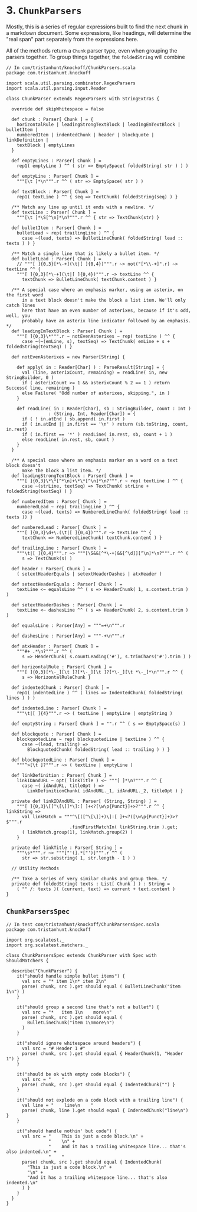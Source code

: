 # 3. `ChunkParsers` #

Mostly, this is a series of regular expressions built to find the next chunk in a
markdown document. Some expressions, like headings, will determine the "real span"
part separately from the expressions here.

All of the methods return a `Chunk` parser type, even when grouping the parsers
together. To group things together, the `foldedString` will combine

    // In com/tristanhunt/knockoff/ChunkParsers.scala
    package com.tristanhunt.knockoff
    
    import scala.util.parsing.combinator.RegexParsers
    import scala.util.parsing.input.Reader

    class ChunkParser extends RegexParsers with StringExtras {
        
      override def skipWhitespace = false
      
      def chunk : Parser[ Chunk ] = {
        horizontalRule | leadingStrongTextBlock | leadingEmTextBlock | bulletItem |
        numberedItem | indentedChunk | header | blockquote | linkDefinition |
        textBlock | emptyLines
      }
      
      def emptyLines : Parser[ Chunk ] =
        rep1( emptyLine ) ^^ ( str => EmptySpace( foldedString( str ) ) )
      
      def emptyLine : Parser[ Chunk ] =
        """[\t ]*\n""".r ^^ ( str => EmptySpace( str ) )

      def textBlock : Parser[ Chunk ] =
        rep1( textLine ) ^^ { seq => TextChunk( foldedString(seq) ) }
      
      /** Match any line up until it ends with a newline. */
      def textLine : Parser[ Chunk ] =
        """[\t ]*\S[^\n]*\n?""".r ^^ { str => TextChunk(str) }
      
      def bulletItem : Parser[ Chunk ] =
        bulletLead ~ rep( trailingLine ) ^^ {
          case ~(lead, texts) => BulletLineChunk( foldedString( lead :: texts ) ) }
      
      /** Match a single line that is likely a bullet item. */
      def bulletLead : Parser[ Chunk ] =
        // """[ ]{0,3}[*\-+](\t|[ ]{0,4})""".r ~> not("[*\\-+]".r) ~> textLine ^^ {
        """[ ]{0,3}[*\-+](\t|[ ]{0,4})""".r ~> textLine ^^ {
          textChunk => BulletLineChunk( textChunk.content ) }
      
      /** A special case where an emphasis marker, using an asterix, on the first word
          in a text block doesn't make the block a list item. We'll only catch lines
          here that have an even number of asterixes, because if it's odd, well, you
          probably have an asterix line indicator followed by an emphasis. */
      def leadingEmTextBlock : Parser[ Chunk ] =
        """[ ]{0,3}\*""".r ~ notEvenAsterixes ~ rep( textLine ) ^^ {
          case ~(~(emLine, s), textSeq) => TextChunk( emLine + s + foldedString(textSeq) ) }
      
      def notEvenAsterixes = new Parser[String] {
    
        def apply( in : Reader[Char] ) : ParseResult[String] = {
          val (line, asterixCount, remaining) = readLine( in, new StringBuilder, 0 )
          if ( asterixCount >= 1 && asterixCount % 2 == 1 ) return Success( line, remaining )
          else Failure( "Odd number of asterixes, skipping.", in )
        }
        
        def readLine( in : Reader[Char], sb : StringBuilder, count : Int )
                    : (String, Int, Reader[Char]) = {
          if ( ! in.atEnd ) sb.append( in.first )
          if ( in.atEnd || in.first == '\n' ) return (sb.toString, count, in.rest)
          if ( in.first == '*' ) readLine( in.rest, sb, count + 1 )
          else readLine( in.rest, sb, count )
        }
      }
          
      /** A special case where an emphasis marker on a word on a text block doesn't
          make the block a list item. */
      def leadingStrongTextBlock : Parser[ Chunk ] =
        """[ ]{0,3}\*\*[^*\n]+\*\*[^\n]*\n?""".r ~ rep( textLine ) ^^ {
          case ~(strLine, textSeq) => TextChunk( strLine + foldedString(textSeq) ) }
      
      def numberedItem : Parser[ Chunk ] =
        numberedLead ~ rep( trailingLine ) ^^ {
          case ~(lead, texts) => NumberedLineChunk( foldedString( lead :: texts )) }
      
      def numberedLead : Parser[ Chunk ] =
        """[ ]{0,3}\d+\.(\t|[ ]{0,4})""".r ~> textLine ^^ {
          textChunk => NumberedLineChunk( textChunk.content ) }
      
      def trailingLine : Parser[ Chunk ] =
        """\t|[ ]{0,4}""".r ~> """[\S&&[^*\-+]&&[^\d]][^\n]*\n?""".r ^^ (
          s => TextChunk(s) )
      
      def header : Parser[ Chunk ] =
        ( setextHeaderEquals | setextHeaderDashes | atxHeader )

      def setextHeaderEquals : Parser[ Chunk ] =
        textLine <~ equalsLine ^^ ( s => HeaderChunk( 1, s.content.trim ) )

      def setextHeaderDashes : Parser[ Chunk ] =
        textLine <~ dashesLine ^^ ( s => HeaderChunk( 2, s.content.trim ) )

      def equalsLine : Parser[Any] = """=+\n""".r

      def dashesLine : Parser[Any] = """-+\n""".r

      def atxHeader : Parser[ Chunk ] =
        """#+ .*\n?""".r ^^ (
          s => HeaderChunk( s.countLeading('#'), s.trimChars('#').trim ) )
      
      def horizontalRule : Parser[ Chunk ] =
        """[ ]{0,3}[*\-_][\t ]?[*\-_][\t ]?[*\-_][\t *\-_]*\n""".r ^^ {
          s => HorizontalRuleChunk }
      
      def indentedChunk : Parser[ Chunk ] =
        rep1( indentedLine ) ^^ ( lines => IndentedChunk( foldedString( lines ) ) )
      
      def indentedLine : Parser[ Chunk ] =
        """\t|[ ]{4}""".r ~> ( textLine | emptyLine | emptyString )

      def emptyString : Parser[ Chunk ] = "".r ^^ ( s => EmptySpace(s) )
      
      def blockquote : Parser[ Chunk ] =
        blockquotedLine ~ rep( blockquotedLine | textLine ) ^^ {
          case ~(lead, trailing) =>
            BlockquotedChunk( foldedString( lead :: trailing ) ) }
      
      def blockquotedLine : Parser[ Chunk ] =
        """^>[\t ]?""".r ~> ( textLine | emptyLine )
    
      def linkDefinition : Parser[ Chunk ] =
        linkIDAndURL ~ opt( linkTitle ) <~ """[ ]*\n?""".r ^^ {
          case ~( idAndURL, titleOpt ) =>
            LinkDefinitionChunk( idAndURL._1, idAndURL._2, titleOpt ) }

      private def linkIDAndURL : Parser[ (String, String) ] =
        """[ ]{0,3}\[[^\[\]]*\]:[ ]+<?[\w\p{Punct}]+>?""".r ^^ { linkString =>
          val linkMatch = """^\[([^\[\]]+)\]:[ ]+<?([\w\p{Punct}]+)>?$""".r
                            .findFirstMatchIn( linkString.trim ).get;
          ( linkMatch.group(1), linkMatch.group(2) )
        }

      private def linkTitle : Parser[ String ] =
        """\s*""".r ~> """["'(].*["')]""".r ^^ (
          str => str.substring( 1, str.length - 1 ) )
      
      // Utility Methods
      
      /** Take a series of very similar chunks and group them. */
      private def foldedString( texts : List[ Chunk ] ) : String =
        ( "" /: texts )( (current, text) => current + text.content )
    }


## `ChunkParsersSpec` ##

    // In test com/tristanhunt/knockoff/ChunkParsersSpec.scala
    package com.tristanhunt.knockoff
    
    import org.scalatest._
    import org.scalatest.matchers._

    class ChunkParsersSpec extends ChunkParser with Spec with ShouldMatchers {

      describe("ChunkParser") {
        it("should handle simple bullet items") {
          val src = "* item 1\n* item 2\n"
          parse( chunk, src ).get should equal ( BulletLineChunk("item 1\n") )
        }
        
        it("should group a second line that's not a bullet") {
          val src = "*   item 1\n    more\n"
          parse( chunk, src ).get should equal (
            BulletLineChunk("item 1\nmore\n")
          )
        }
        
        it("should ignore whitespace around headers") {
          val src = "# Header 1 #"
          parse( chunk, src ).get should equal { HeaderChunk(1, "Header 1") }
        }
        
        it("should be ok with empty code blocks") {
          val src = "    "
          parse( chunk, src ).get should equal { IndentedChunk("") }
        }
        
        it("should not explode on a code block with a trailing line") {
          val line = "    line\n    "
          parse( chunk, line ).get should equal { IndentedChunk("line\n") }
        }
        
        it("should handle nothin' but code") {
          val src = "    This is just a code block.\n" +
                    "    \n" +
                    "    And it has a trailing whitespace line... that's also indented.\n" +
                    "    "
          parse( chunk, src ).get should equal { IndentedChunk(
            "This is just a code block.\n" +
            "\n" +
            "And it has a trailing whitespace line... that's also indented.\n"
          ) }
        }
      }
    }